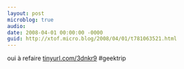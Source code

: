 ```yaml
---
layout: post
microblog: true
audio: 
date: 2008-04-01 00:00:00 -0000
guid: http://xtof.micro.blog/2008/04/01/t781063521.html
---
```

oui à refaire [tinyurl.com/3dnkr9](http://tinyurl.com/3dnkr9) #geektrip

